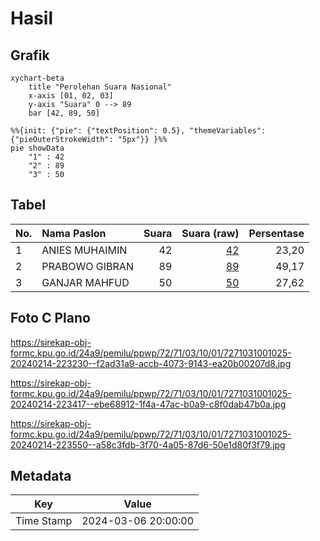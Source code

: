 # Hasil

## Grafik

```mermaid
xychart-beta
    title "Perolehan Suara Nasional"
    x-axis [01, 02, 03]
    y-axis "Suara" 0 --> 89
    bar [42, 89, 50]
```

```mermaid
%%{init: {"pie": {"textPosition": 0.5}, "themeVariables": {"pieOuterStrokeWidth": "5px"}} }%%
pie showData
    "1" : 42
    "2" : 89
    "3" : 50
```

## Tabel

| No. | Nama Paslon    | Suara | Suara (raw) | Persentase |
|:--- |:-------------- | -----:| -----------:| ----------:|
| 1   | ANIES MUHAIMIN | 42    | [42][p-1]   | 23,20      |
| 2   | PRABOWO GIBRAN | 89    | [89][p-2]   | 49,17      |
| 3   | GANJAR MAHFUD  | 50    | [50][p-3]   | 27,62      |


[p-1]: https://github.com/gigit-pemilu/pemilu-2024/blob/main/pilpres/hitung-suara/sub/72-sulawesi-tengah/sub/71-kota-palu/sub/03-palu-selatan/sub/1001-tatura-utara/sub/025-tps/sub/paslon-1.txt
[p-2]: https://github.com/gigit-pemilu/pemilu-2024/blob/main/pilpres/hitung-suara/sub/72-sulawesi-tengah/sub/71-kota-palu/sub/03-palu-selatan/sub/1001-tatura-utara/sub/025-tps/sub/paslon-2.txt
[p-3]: https://github.com/gigit-pemilu/pemilu-2024/blob/main/pilpres/hitung-suara/sub/72-sulawesi-tengah/sub/71-kota-palu/sub/03-palu-selatan/sub/1001-tatura-utara/sub/025-tps/sub/paslon-3.txt

## Foto C Plano

https://sirekap-obj-formc.kpu.go.id/24a9/pemilu/ppwp/72/71/03/10/01/7271031001025-20240214-223230--f2ad31a9-accb-4073-9143-ea20b00207d8.jpg

https://sirekap-obj-formc.kpu.go.id/24a9/pemilu/ppwp/72/71/03/10/01/7271031001025-20240214-223417--ebe68912-1f4a-47ac-b0a9-c8f0dab47b0a.jpg

https://sirekap-obj-formc.kpu.go.id/24a9/pemilu/ppwp/72/71/03/10/01/7271031001025-20240214-223550--a58c3fdb-3f70-4a05-87d6-50e1d80f3f79.jpg


## Metadata

| Key        | Value               |
| ---------- | ------------------- |
| Time Stamp | 2024-03-06 20:00:00 |



